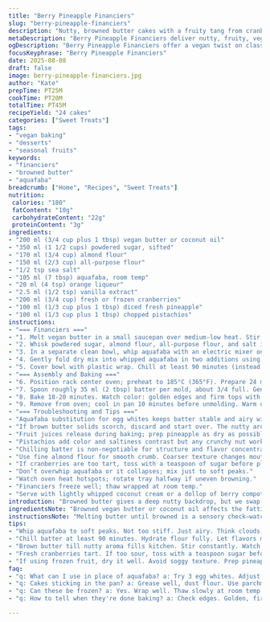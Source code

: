 ```yaml
---
title: "Berry Pineapple Financiers"
slug: "berry-pineapple-financiers"
description: "Nutty, browned butter cakes with a fruity tang from cranberries and pineapple. Uses aquafaba instead of egg whites to keep it vegan, skipping dairy easily. Replace amaretto with orange liqueur for a citrus twist. The browned butter brings a deep toasty note paired with sweet and tart fruit. Texture is moist, crumbly, with crisp edges. Puffed up from aquafaba and chilled batter resting, allowing even rise and refinement in flavor. Bakes golden with toasted almond crunch on top. A nimble approach for trouble-free individual cakes, balancing sweet, nutty, and fresh fruit tones."
metaDescription: "Berry Pineapple Financiers deliver nutty, fruity, vegan treats perfect for sweet cravings. Fresh flavors, nutty richness, and crisp edges."
ogDescription: "Berry Pineapple Financiers offer a vegan twist on classic financiers with cranberries and pineapple. Nutty, fruity, and rich in texture."
focusKeyphrase: "Berry Pineapple Financiers"
date: 2025-08-08
draft: false
image: berry-pineapple-financiers.jpg
author: "Kate"
prepTime: PT25M
cookTime: PT20M
totalTime: PT45M
recipeYield: "24 cakes"
categories: ["Sweet Treats"]
tags:
- "vegan baking"
- "desserts"
- "seasonal fruits"
keywords:
- "financiers"
- "browned butter"
- "aquafaba"
breadcrumb: ["Home", "Recipes", "Sweet Treats"]
nutrition: 
 calories: "180"
 fatContent: "10g"
 carbohydrateContent: "22g"
 proteinContent: "3g"
ingredients:
- "200 ml (3/4 cup plus 1 tbsp) vegan butter or coconut oil"
- "350 ml (1 1/2 cups) powdered sugar, sifted"
- "170 ml (3/4 cup) almond flour"
- "150 ml (2/3 cup) all-purpose flour"
- "1/2 tsp sea salt"
- "105 ml (7 tbsp) aquafaba, room temp"
- "20 ml (4 tsp) orange liqueur"
- "2.5 ml (1/2 tsp) vanilla extract"
- "200 ml (3/4 cup) fresh or frozen cranberries"
- "100 ml (1/3 cup plus 1 tbsp) diced fresh pineapple"
- "100 ml (1/3 cup plus 1 tbsp) chopped pistachios"
instructions:
- "=== Financiers ==="
- "1. Melt vegan butter in a small saucepan over medium-low heat. Stir constantly until golden brown and nutty aroma comes through, tiny foam bubbles subside, about 6 minutes. Remove from heat, strain to remove solids, cool to slightly warm but pourable."
- "2. Whisk powdered sugar, almond flour, all-purpose flour, and salt in a mixing bowl until well combined. Makes uniform texture and prevents clumps."
- "3. In a separate clean bowl, whip aquafaba with an electric mixer on high till soft peaks form, about 4-6 minutes. Don’t overbeat till stiff peaks—soft enough to fold but still airy."
- "4. Gently fold dry mix into whipped aquafaba in two additions using a spatula, keeping air intact. Then fold in browned butter gently but fully, followed by orange liqueur and vanilla extract. Batter should be thick, smooth, slightly glossy."
- "5. Cover bowl with plastic wrap. Chill at least 90 minutes (instead of 2 hours)—this resting allows the flour to hydrate and batter to firm up, making the cakes rise more evenly and develop nutty depth."
- "=== Assembly and Baking ==="
- "6. Position rack center oven; preheat to 185°C (365°F). Prepare 24 muffin molds by greasing lightly or lining with parchment cups. Dust with flour to avoid sticking—spray oil works too."
- "7. Spoon roughly 35 ml (2 tbsp) batter per mold, about 3/4 full. Gently press about 8 cranberries and 4 pineapple chunks per portion for tart pockets. Sprinkle pistachios on top for crunch and color contrast."
- "8. Bake 18-20 minutes. Watch color: golden edges and firm tops with slight jiggle in center indicates done. A skewer inserted near center should come out with a few moist crumbs — don’t overbake or texture dries."
- "9. Remove from oven; cool in pan 10 minutes before unmolding. Warm or cool, best served within 24 hours for fresh texture. Dust powdered sugar if desired before serving."
- "=== Troubleshooting and Tips ==="
- "Aquafaba substitution for egg whites keeps batter stable and airy without animal products. If no aquafaba, use 3 egg whites but reduce flour slightly."
- "If brown butter solids scorch, discard and start over. The nutty aroma is your guide."
- "Fruit juices release during baking; prep pineapple as dry as possible to avoid soggy bottoms."
- "Pistachios add color and saltiness contrast but any crunchy nut works (hazelnuts or walnuts). Adjust quantities to taste."
- "Chilling batter is non-negotiable for structure and flavor concentration. Skip and cakes may spread flat."
- "Use fine almond flour for smooth crumb. Coarser texture changes mouthfeel unpleasantly."
- "If cranberries are too tart, toss with a teaspoon of sugar before placing."
- "Don’t overwhip aquafaba or it collapses; mix just to soft peaks."
- "Watch oven heat hotspots; rotate tray halfway if uneven browning."
- "Financiers freeze well; thaw wrapped at room temp."
- "Serve with lightly whipped coconut cream or a dollop of berry compote if desired."
introduction: "Browned butter gives a deep nutty backdrop, but we swap standard butter for vegan options here, with aquafaba replacing egg whites to keep things lighter and lactose-free. The mix rests in the fridge to let flour hydrate and flavors marry. That extra patience means even rise, less cracking. Cranberries burst little tart surprises while pineapple cuts through sweetness. Pistachios upfront provide fragrance and crunch. Batter needs a gentle hand folding to keep air. Keep your eye on color — edges golden, centers softly set, hint of jiggle tells you when the oven spring is just right. A bake that hums warm aromas, cuts into moist, tender crumb. Small, handheld cakes that manage to be rustic and refined at once."
ingredientsNote: "Browned vegan butter or coconut oil affects the fattiness and final aroma; too hot and you risk burning solids. Powdered sugar avoids grit, if granulated is all you have, pulse it in blender first. Almond flour is the base flavor—use blanched and fine for best texture; coarser produces grit. Aquafaba whipped just right stabilizes batter without the richness egg whites would bring. Orange liqueur substitutes amaretto here, brightening flavor with citrus notes instead of almond extract. Vanilla extract essential for depth. Fresh cranberries can be tart; frozen works but fully defrost and pat dry to prevent watery cakes. Pineapple chunks add sweet moisture; dry them on paper towels. Pistachios are elegant on top, but any roasted nut will do. Always measure by volume carefully, sift flours before mixing to prevent lumps and ensure light crumb."
instructionsNote: "Melting butter until browned is a sensory check—watch carefully, stirring until amber with nutty smell, then remove from heat immediately to avoid bitterness. Straining prevents dark bits that burn later. Whipping aquafaba to soft peaks is key; too little and the batter will be dense, too much and it collapses—time and experience guide you. Folding is gentle—fold down, scrape bottom, fold up; keep fluff intact. Chilling batter firms it, allowing more even rise and flavor melding. Baking racks centered for even heat distribution. Greasing pans properly prevents sticking but don't overdo or cakes spread. Batter thickness is noticeable; too thin means overbeaten aquafaba or too much liquid. Test doneness by observing color and slight jiggle at center, rather than strict timers—oven variances run rampant. Cooling cakes in pan retains moisture; unmold carefully. Final dusting adds visual appeal but can mask texture when overdone."
tips:
- "Whip aquafaba to soft peaks. Not too stiff. Just airy. Think clouds, not rocks. Overwhip? Collapse. Fold in dry mix slowly. Retain air."
- "Chill batter at least 90 minutes. Hydrate flour fully. Let flavors marry. Not optional. Skip it? Flat cakes. No rise. No texture."
- "Brown butter till nutty aroma fills kitchen. Stir constantly. Watch color, tiny bubbles appear. Remove while amber. Scorched solids ruin flavor."
- "Fresh cranberries tart. If too sour, toss with a teaspoon sugar before folding in. Adds sweetness, balances tartness. Few options always available."
- "If using frozen fruit, dry it well. Avoid soggy texture. Prep pineapple properly. Juices leak during baking. Don't drown your cakes."
faq:
- "q: What can I use in place of aquafaba? a: Try 3 egg whites. Adjust flour slightly. But keep monitoring texture. Too much? Cakes collapse."
- "q: Cakes sticking in the pan? a: Grease well, dust flour. Use parchment too. Avoid oily excess though. Perfect balance is key. Don't overdo it."
- "q: Can these be frozen? a: Yes. Wrap well. Thaw slowly at room temp. Keeps moisture in. Use within a month for best results."
- "q: How to tell when they're done baking? a: Check edges. Golden, firm tops, but center jiggly. Skewer test helps too. Few crumbs are fine."

---
```

